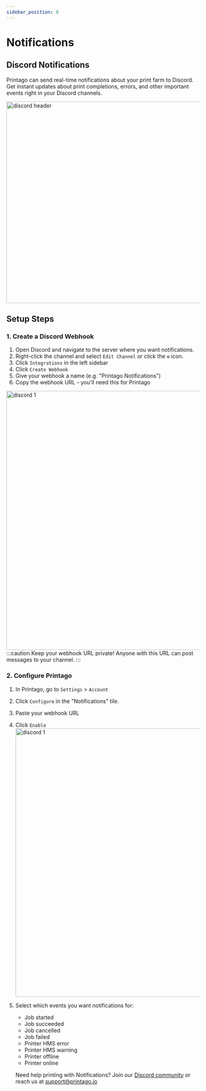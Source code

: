 ```yaml
---
sidebar_position: 8
---
```


# Notifications

## Discord Notifications

Printago can send real-time notifications about your print farm to Discord. Get instant updates about print completions, errors, and other important events right in your Discord channels.

<img src="/img/screenshot_000400.png" width="525" alt="discord header" />

## Setup Steps

### 1. Create a Discord Webhook

1. Open Discord and navigate to the server where you want notifications.  
2. Right-click the channel and select `Edit Channel` or click the `⚙️` icon.
3. Click `Integrations` in the left sidebar
4. Click `Create Webhook`
5. Give your webhook a name (e.g. "Printago Notifications")
6. Copy the webhook URL - you'll need this for Printago

<img src="/img/discord1.gif" width="675" alt="discord 1" />
:::caution
Keep your webhook URL private! Anyone with this URL can post messages to your channel.
:::

### 2. Configure Printago

1. In Printago, go to `Settings` > `Account`
2. Click `Configure` in the "Notifications" tile.
3. Paste your webhook URL
4. Click `Enable`
    <img src="/img/screenshot_000399.png" width="700" alt="discord 1" />
5. Select which events you want notifications for:
    *    Job started	
    *    Job succeeded	
    *    Job cancelled	
    *    Job failed	
    *    Printer HMS error	
    *    Printer HMS warning	
    *    Printer offline	
    *    Printer online

    Need help printing with Notifications? Join our [Discord community](https://discord.gg/RCFA2u99De) or reach us at support@printago.io